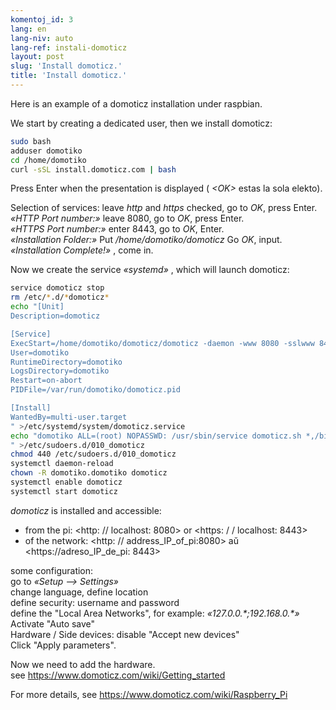 ```yaml
---
komentoj_id: 3
lang: en
lang-niv: auto
lang-ref: instali-domoticz
layout: post
slug: 'Install domoticz.'
title: 'Install domoticz.'
---
```


Here is an example of a domoticz installation under raspbian.

We start by creating a dedicated user, then we install domoticz:
```bash
sudo bash
adduser domotiko
cd /home/domotiko
curl -sSL install.domoticz.com | bash
```
Press Enter when the presentation is displayed ( _\<OK>_ estas la sola elekto).  
  
  
Selection of services: leave _http_ and _https_ checked, go to _OK_, press Enter.  
_«HTTP Port number:»_ leave 8080, go to _OK_, press Enter.  
_«HTTPS Port number:»_ enter 8443, go to _OK_, Enter.  
_«Installation Folder:»_   Put   _/home/domotiko/domoticz_  Go   _OK_, input.    
 _«Installation Complete!»_  , come in. 


Now we create the service _«systemd»_ , which will launch domoticz:
```bash
service domoticz stop
rm /etc/*.d/*domoticz*
echo "[Unit]
Description=domoticz

[Service]
ExecStart=/home/domotiko/domoticz/domoticz -daemon -www 8080 -sslwww 8443 -pidfile /var/run/domotiko/domoticz.pid
User=domotiko
RuntimeDirectory=domotiko
LogsDirectory=domotiko
Restart=on-abort
PIDFile=/var/run/domotiko/domoticz.pid

[Install]
WantedBy=multi-user.target
" >/etc/systemd/system/domoticz.service
echo "domotiko ALL=(root) NOPASSWD: /usr/sbin/service domoticz.sh *,/bin/systemctl stop domoticz.service,/bin/systemctl start domoticz.service
" >/etc/sudoers.d/010_domoticz
chmod 440 /etc/sudoers.d/010_domoticz
systemctl daemon-reload
chown -R domotiko.domotiko domoticz
systemctl enable domoticz
systemctl start domoticz
```

_domoticz_ is installed and accessible:
* from the pi: <http: // localhost: 8080> or <https: / / localhost: 8443>
* of the network: <http: // address_IP_of_pi:8080> aŭ <https://adreso_IP_de_pi: 8443>

some configuration:  
go to _«Setup --> Settings»_  
change language, define location  
define security: username and password  
define the "Local Area Networks", for example: _«127.0.0.\*;192.168.0.*»_  
Activate "Auto save"  
Hardware / Side devices: disable "Accept new devices"  
Click "Apply parameters".  

Now we need to add the hardware.  
see <https://www.domoticz.com/wiki/Getting_started>


For more details,
see <https://www.domoticz.com/wiki/Raspberry_Pi>


